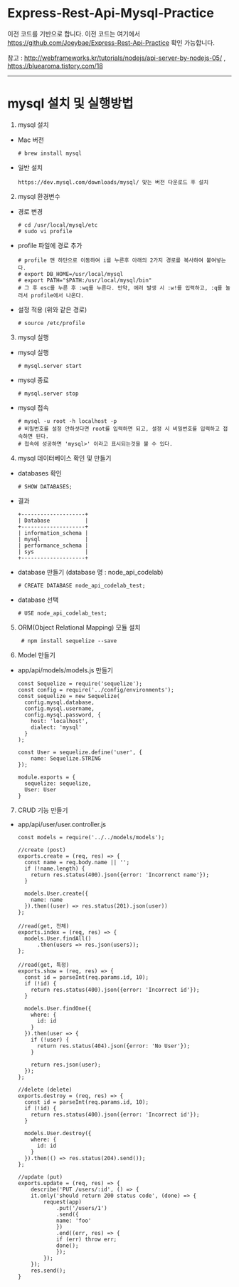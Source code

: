 # Express-Rest-Api-Mysql-Practice

이전 코드를 기반으로 합니다. 이전 코드는 여기에서 https://github.com/Joeybae/Express-Rest-Api-Practice 확인 가능합니다.

참고 : http://webframeworks.kr/tutorials/nodejs/api-server-by-nodejs-05/ , https://bluearoma.tistory.com/18

---------------------------------

# mysql 설치 및 실행방법

1. mysql 설치

  - Mac 버전
  
        # brew install mysql

  - 일반 설치
  
        https://dev.mysql.com/downloads/mysql/ 맞는 버전 다운로드 후 설치

2. mysql 환경변수 

  - 경로 변경
  
        # cd /usr/local/mysql/etc
        # sudo vi profile

  - profile 파일에 경로 추가
  
        # profile 맨 하단으로 이동하여 i를 누른후 아래의 2가지 경로를 복사하여 붙여넣는다.
        # export DB_HOME=/usr/local/mysql
        # export PATH="$PATH:/usr/local/mysql/bin"
        # 그 후 esc를 누른 후 :wq를 누른다. 만약, 에러 발생 시 :w!를 입력하고, :q를 눌러서 profile에서 나온다.
        
  - 설정 적용 (위와 같은 경로)
  
        # source /etc/profile 

3. mysql 실행

  - mysql 실행
  
        # mysql.server start
  
  - mysql 종료
  
        # mysql.server stop
  
  - mysql 접속
  
        # mysql -u root -h localhost -p
        # 비밀번호를 설정 안하셧다면 root를 입력하면 되고, 설정 시 비밀번호를 입력하고 접속하면 된다.
        # 접속에 성공하면 'mysql>' 이라고 표시되는것을 볼 수 있다.

4. mysql 데이터베이스 확인 및 만들기

  - databases 확인
  
        # SHOW DATABASES;
  
  - 결과
  
        +--------------------+
        | Database           |
        +--------------------+
        | information_schema |
        | mysql              |
        | performance_schema |
        | sys                |
        +--------------------+

  - database 만들기 (database 명 : node_api_codelab)
  
        # CREATE DATABASE node_api_codelab_test;
  
  - database 선택
  
        # USE node_api_codelab_test;
  
5. ORM(Object Relational Mapping) 모듈 설치

        # npm install sequelize --save

6. Model 만들기

  - app/api/models/models.js 만들기
  
        const Sequelize = require('sequelize');
        const config = require('../config/environments');
        const sequelize = new Sequelize(
          config.mysql.database,
          config.mysql.username,
          config.mysql.password, {
            host: 'localhost',
            dialect: 'mysql'
          }
        );

        const User = sequelize.define('user', {
            name: Sequelize.STRING
        });

        module.exports = {
          sequelize: sequelize,
          User: User
        }
        
7. CRUD 기능 만들기

  - app/api/user/user.controller.js
  
        const models = require('../../models/models');

        //create (post)
        exports.create = (req, res) => {
          const name = req.body.name || '';
          if (!name.length) {
            return res.status(400).json({error: 'Incorrenct name'});
          }

          models.User.create({
            name: name
          }).then((user) => res.status(201).json(user))
        };

        //read(get, 전체)
        exports.index = (req, res) => {
          models.User.findAll()
              .then(users => res.json(users));
        };

        //read(get, 특정)
        exports.show = (req, res) => {
          const id = parseInt(req.params.id, 10);
          if (!id) {
            return res.status(400).json({error: 'Incorrect id'});
          }

          models.User.findOne({
            where: {
              id: id
            }
          }).then(user => {
            if (!user) {
              return res.status(404).json({error: 'No User'});
            }

            return res.json(user);
          });
        };

        //delete (delete)
        exports.destroy = (req, res) => {
          const id = parseInt(req.params.id, 10);
          if (!id) {
            return res.status(400).json({error: 'Incorrect id'});
          }

          models.User.destroy({
            where: {
              id: id
            }
          }).then(() => res.status(204).send());
        };

        //update (put)
        exports.update = (req, res) => {
            describe('PUT /users/:id', () => {
            it.only('should return 200 status code', (done) => {
                request(app)
                    .put('/users/1')
                    .send({
                    name: 'foo'
                    })
                    .end((err, res) => {
                    if (err) throw err;
                    done();
                    });
                });
            });
            res.send();
        }







